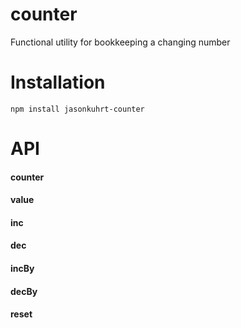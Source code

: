 # counter

Functional utility for bookkeeping a changing number


# Installation

    npm install jasonkuhrt-counter


# API

#### counter
#### value
#### inc
#### dec
#### incBy
#### decBy
#### reset